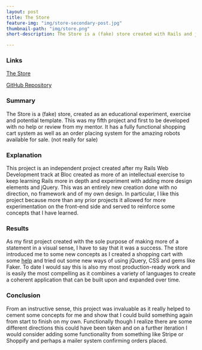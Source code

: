 ```yaml
---
layout: post
title: The Store
feature-img: "img/store-secondary-post.jpg"
thumbnail-path: "img/store.png"
short-description: The Store is a (fake) store created with Rails and jQuery.

---
```

### Links
<a href="http://stormy-cliffs-10999.herokuapp.com">The Store</a>

<a href="https://github.com/swentling87/store">GitHub Repository</a>

### Summary

The Store is a (fake) store, created as an educational experiment, exercise and potential template. This was my fifth project and first to be developed with no help or review from my mentor. It has a fully functional shopping cart system as well as an order placing system for the amazing robots available for sale. (not really for sale)

### Explanation

This project is an independent project created after my Rails Web Development track at Bloc created as more of an intellectual exercise to keep learning Rails more in depth and experiment with adding more design elements and jQuery. This was an entirely new creation done with no direction, no framework and of my own design. In particular, I like this project because more than any prior projects it allowed for more experimentation on the front-end side and served to reinforce some concepts that I have learned.

### Results

As my first project created with the sole purpose of making more of a statement in a visual sense, I have to say that it was a success. The store introduced me to some new concepts as I created a shopping cart with some <a href="https://richonrails.com/articles/building-a-shopping-cart-in-ruby-on-rails">help</a> and tried out some new ways of using jQuery, CSS and gems like Faker. To date I would say this is also my most production-ready work and is easily the most compelling as it combines a variety of languages to create a coherent application that can be built upon and expanded over time.

### Conclusion

From an instructive sense, this project was invaluable as it really helped to cement some concepts for me and show that I could build something again from start to finish on my own. Functionally though I realize there are some different directions this could have been taken and on a further iteration I would consider adding some functionality from something like Stripe or Shoppify and perhaps a mailer system confirming orders placed.

